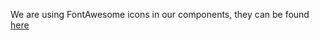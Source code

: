 We are using FontAwesome icons in our components, they can be found [here](https://fontawesome.com/icons?d=gallery)
